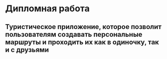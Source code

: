 # Дипломная работа
## Туристическое приложение, которое позволит пользователям создавать персональные маршруты и проходить их как в одиночку, так и с друзьями
